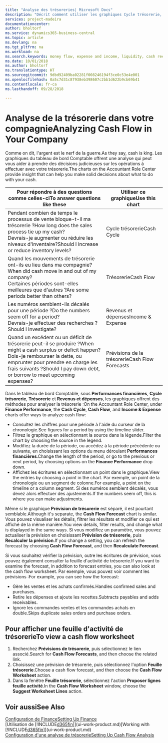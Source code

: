 ```yaml
---
title: "Analyse des trésoreries| Microsoft Docs"
description: "Décrit comment utiliser les graphiques Cycle trésorerie, Revenus et dépenses, Trésorerie et Prévision de trésorerie pour analyser les flux de trésorerie passés et futurs, entrants et sortants de votre société."
services: project-madeira
documentationcenter: 
author: bholtorf
ms.service: dynamics365-business-central
ms.topic: article
ms.devlang: na
ms.tgt_pltfrm: na
ms.workload: na
ms.search.keywords: money flow, expense and income, liquidity, cash receipts minus cash payments, Cartera
ms.date: 10/01/2018
ms.author: bholtorf
ms.translationtype: HT
ms.sourcegitcommit: 9dbd92409ba02281f008246194f3ce0c53e4e001
ms.openlocfilehash: 0a5c7d31c87938eb398607c2bb1d622b9cb69b41
ms.contentlocale: fr-ca
ms.lasthandoff: 09/28/2018

---
```

# <a name="analyzing-cash-flow-in-your-company"></a><span data-ttu-id="d87f5-103">Analyse de la trésorerie dans votre compagnie</span><span class="sxs-lookup"><span data-stu-id="d87f5-103">Analyzing Cash Flow in Your Company</span></span>
<span data-ttu-id="d87f5-104">Comme on dit, l'argent est le nerf de la guerre.</span><span class="sxs-lookup"><span data-stu-id="d87f5-104">As they say, cash is king.</span></span> <span data-ttu-id="d87f5-105">Les graphiques du tableau de bord Comptable offrent une analyse qui peut vous aider à prendre des décisions judicieuses sur les opérations à effectuer avec votre trésorerie.</span><span class="sxs-lookup"><span data-stu-id="d87f5-105">The charts on the Accountant Role Center provide insight that can help you make solid decisions about what to do with your cash.</span></span>  

| <span data-ttu-id="d87f5-106">Pour répondre à des questions comme celles-ci</span><span class="sxs-lookup"><span data-stu-id="d87f5-106">To answer questions like these</span></span> | <span data-ttu-id="d87f5-107">Utiliser ce graphique</span><span class="sxs-lookup"><span data-stu-id="d87f5-107">Use this chart</span></span> |
| --- | --- |
| <span data-ttu-id="d87f5-108">Pendant combien de temps le processus de vente bloque-t-il ma trésorerie ?</span><span class="sxs-lookup"><span data-stu-id="d87f5-108">How long does the sales process tie up my cash?</span></span></br> <span data-ttu-id="d87f5-109">Devrais-je augmenter ou réduire les niveaux d'inventaire?</span><span class="sxs-lookup"><span data-stu-id="d87f5-109">Should I increase or reduce inventory levels?</span></span> |<span data-ttu-id="d87f5-110">Cycle trésorerie</span><span class="sxs-lookup"><span data-stu-id="d87f5-110">Cash Cycle</span></span> |
| <span data-ttu-id="d87f5-111">Quand les mouvements de trésorerie ont-ils eu lieu dans ma compagnie?</span><span class="sxs-lookup"><span data-stu-id="d87f5-111">When did cash move in and out of my company?</span></span></br> <span data-ttu-id="d87f5-112">Certaines périodes sont-elles meilleures que d'autres ?</span><span class="sxs-lookup"><span data-stu-id="d87f5-112">Are some periods better than others?</span></span> |<span data-ttu-id="d87f5-113">Trésorerie</span><span class="sxs-lookup"><span data-stu-id="d87f5-113">Cash Flow</span></span> |
| <span data-ttu-id="d87f5-114">Les numéros semblent-ils décalés pour une période ?</span><span class="sxs-lookup"><span data-stu-id="d87f5-114">Do the numbers seem off for a period?</span></span></br> <span data-ttu-id="d87f5-115">Devrais-je effectuer des recherches ?</span><span class="sxs-lookup"><span data-stu-id="d87f5-115">Should I investigate?</span></span> |<span data-ttu-id="d87f5-116">Revenus et dépenses</span><span class="sxs-lookup"><span data-stu-id="d87f5-116">Income & Expense</span></span> |
| <span data-ttu-id="d87f5-117">Quand un excédent ou un déficit de trésorerie peut-il se produire ?</span><span class="sxs-lookup"><span data-stu-id="d87f5-117">When might a cash surplus or deficit happen?</span></span></br> <span data-ttu-id="d87f5-118">Dois-je rembourser la dette, ou emprunter pour prendre en charge les frais suivants ?</span><span class="sxs-lookup"><span data-stu-id="d87f5-118">Should I pay down debt, or borrow to meet upcoming expenses?</span></span> |<span data-ttu-id="d87f5-119">Prévisions de la trésorerie</span><span class="sxs-lookup"><span data-stu-id="d87f5-119">Cash Flow Forecasts</span></span> |

<span data-ttu-id="d87f5-120">Dans le tableau de bord Comptable, sous **Performances financières**, **Cycle trésorerie**, **Trésorerie** et **Revenus et dépenses**, les graphiques offrent des méthodes pour analyser la trésorerie :</span><span class="sxs-lookup"><span data-stu-id="d87f5-120">On the Accountant Role Center, under **Finance Performance**, the **Cash Cycle**, **Cash Flow**, and **Income & Expense** charts offer ways to analyze cash flow:</span></span>  

* <span data-ttu-id="d87f5-121">Consultez les chiffres pour une période à l'aide du curseur de la chronologie.</span><span class="sxs-lookup"><span data-stu-id="d87f5-121">See figures for a period by using the timeline slider.</span></span>  
* <span data-ttu-id="d87f5-122">Filtrez le graphique en sélectionnant la source dans la légende.</span><span class="sxs-lookup"><span data-stu-id="d87f5-122">Filter the chart by choosing the source in the legend.</span></span>  
* <span data-ttu-id="d87f5-123">Modifiez la durée de la période, ou accédez à la période précédente ou suivante, en choisissant les options du menu déroulant **Performances financières**.</span><span class="sxs-lookup"><span data-stu-id="d87f5-123">Change the length of the period, or go to the previous or next period, by choosing options on the **Finance Performance** drop down.</span></span>  
* <span data-ttu-id="d87f5-124">Affichez les écritures en sélectionnant un point dans le graphique.</span><span class="sxs-lookup"><span data-stu-id="d87f5-124">View the entries by choosing a point in the chart.</span></span> <span data-ttu-id="d87f5-125">Par exemple, un point de la chronologie ou un segment de colonne.</span><span class="sxs-lookup"><span data-stu-id="d87f5-125">For example, a point on the timeline or a column segment.</span></span> <span data-ttu-id="d87f5-126">Si des numéros semblent décalés, vous devez alors effectuer des ajustements.</span><span class="sxs-lookup"><span data-stu-id="d87f5-126">If the numbers seem off, this is where you can make adjustments.</span></span>  

<span data-ttu-id="d87f5-127">Même si le graphique **Prévision de trésorerie** est séparé, il est pourtant semblable.</span><span class="sxs-lookup"><span data-stu-id="d87f5-127">Although it's separate, the **Cash Flow Forecast** chart is similar.</span></span> <span data-ttu-id="d87f5-128">Vous pouvez visualiser les détails, filtrer les résultats et modifier ce qui est affiché de la même manière.</span><span class="sxs-lookup"><span data-stu-id="d87f5-128">You view details, filter results, and change what is displayed in the same ways.</span></span> <span data-ttu-id="d87f5-129">Si vous modifiez un paramètre, vous pouvez actualiser la prévision en choisissant **Prévision de trésorerie**, puis **Recalculer la prévision**.</span><span class="sxs-lookup"><span data-stu-id="d87f5-129">If you change a setting, you can refresh the forecast by choosing **Cash Flow Forecast**, and then **Recalculate Forecast**.</span></span>

<span data-ttu-id="d87f5-130">Si vous souhaitez vérifier la prévision, outre les écritures de prévision, vous pouvez également consulter la feuille d'activité de trésorerie.</span><span class="sxs-lookup"><span data-stu-id="d87f5-130">If you want to examine the forecast, in addition to forecast entries, you can also look at the cash flow worksheet.</span></span> <span data-ttu-id="d87f5-131">Par exemple, vous pouvez voir comment les prévisions :</span><span class="sxs-lookup"><span data-stu-id="d87f5-131">For example, you can see how the forecast:</span></span>

* <span data-ttu-id="d87f5-132">Gère les ventes et les achats confirmés.</span><span class="sxs-lookup"><span data-stu-id="d87f5-132">Handles confirmed sales and purchases.</span></span>  
* <span data-ttu-id="d87f5-133">Retire les dépenses et ajoute les recettes.</span><span class="sxs-lookup"><span data-stu-id="d87f5-133">Subtracts payables and adds receivables.</span></span>  
* <span data-ttu-id="d87f5-134">Ignore les commandes ventes et les commandes achats en double.</span><span class="sxs-lookup"><span data-stu-id="d87f5-134">Skips duplicate sales orders and purchase orders.</span></span>  

## <a name="to-view-a-cash-flow-worksheet"></a><span data-ttu-id="d87f5-135">Pour afficher une feuille d'activité de trésorerie</span><span class="sxs-lookup"><span data-stu-id="d87f5-135">To view a cash flow worksheet</span></span>
1. <span data-ttu-id="d87f5-136">Recherchez **Prévisions de trésorerie**, puis sélectionnez le lien associé.</span><span class="sxs-lookup"><span data-stu-id="d87f5-136">Search for **Cash Flow Forecasts**, and then choose the related link.</span></span>  
2. <span data-ttu-id="d87f5-137">Choisissez une prévision de trésorerie, puis sélectionnez l'option **Feuille trésorerie**.</span><span class="sxs-lookup"><span data-stu-id="d87f5-137">Choose a cash flow forecast, and then choose the **Cash Flow Worksheet** action.</span></span>  
3. <span data-ttu-id="d87f5-138">Dans la fenêtre **Feuille trésorerie**, sélectionnez l'action **Proposer lignes feuille activité**.</span><span class="sxs-lookup"><span data-stu-id="d87f5-138">In the **Cash Flow Worksheet** window, choose the **Suggest Worksheet Lines** action.</span></span>  

## <a name="see-also"></a><span data-ttu-id="d87f5-139">Voir aussi</span><span class="sxs-lookup"><span data-stu-id="d87f5-139">See Also</span></span>
[<span data-ttu-id="d87f5-140">Configuration de Finance</span><span class="sxs-lookup"><span data-stu-id="d87f5-140">Setting Up Finance</span></span>](finance-setup-finance.md)  
<span data-ttu-id="d87f5-141">[Utilisation de [!INCLUDE[d365fin](includes/d365fin_md.md)]](ui-work-product.md)</span><span class="sxs-lookup"><span data-stu-id="d87f5-141">[Working with [!INCLUDE[d365fin](includes/d365fin_md.md)]](ui-work-product.md)</span></span>  
[<span data-ttu-id="d87f5-142">Configuration d'une analyse de trésorerie</span><span class="sxs-lookup"><span data-stu-id="d87f5-142">Setting Up Cash Flow Analysis</span></span>](finance-setup-cash-flow-analyses.md)  


